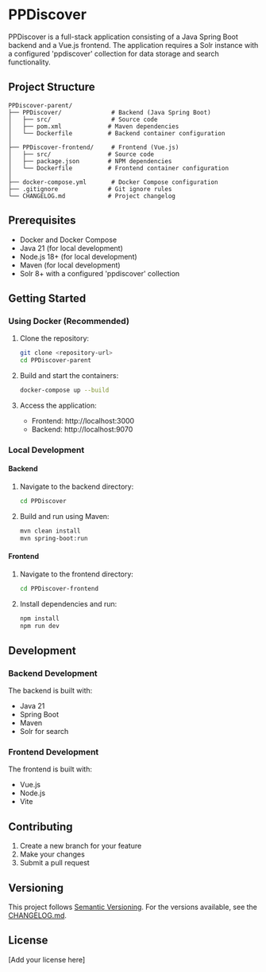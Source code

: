 # PPDiscover

PPDiscover is a full-stack application consisting of a Java Spring Boot backend and a Vue.js frontend. The application requires a Solr instance with a configured 'ppdiscover' collection for data storage and search functionality.

## Project Structure

```
PPDiscover-parent/
├── PPDiscover/              # Backend (Java Spring Boot)
│   ├── src/                 # Source code
│   ├── pom.xml             # Maven dependencies
│   └── Dockerfile          # Backend container configuration
│
├── PPDiscover-frontend/     # Frontend (Vue.js)
│   ├── src/                # Source code
│   ├── package.json        # NPM dependencies
│   └── Dockerfile          # Frontend container configuration
│
├── docker-compose.yml       # Docker Compose configuration
├── .gitignore              # Git ignore rules
└── CHANGELOG.md            # Project changelog
```

## Prerequisites

- Docker and Docker Compose
- Java 21 (for local development)
- Node.js 18+ (for local development)
- Maven (for local development)
- Solr 8+ with a configured 'ppdiscover' collection

## Getting Started

### Using Docker (Recommended)

1. Clone the repository:
   ```bash
   git clone <repository-url>
   cd PPDiscover-parent
   ```

2. Build and start the containers:
   ```bash
   docker-compose up --build
   ```

4. Access the application:
   - Frontend: http://localhost:3000
   - Backend: http://localhost:9070

### Local Development

#### Backend

1. Navigate to the backend directory:
   ```bash
   cd PPDiscover
   ```

2. Build and run using Maven:
   ```bash
   mvn clean install
   mvn spring-boot:run
   ```

#### Frontend

1. Navigate to the frontend directory:
   ```bash
   cd PPDiscover-frontend
   ```

2. Install dependencies and run:
   ```bash
   npm install
   npm run dev
   ```

## Development

### Backend Development

The backend is built with:
- Java 21
- Spring Boot
- Maven
- Solr for search

### Frontend Development

The frontend is built with:
- Vue.js
- Node.js
- Vite

## Contributing

1. Create a new branch for your feature
2. Make your changes
3. Submit a pull request

## Versioning

This project follows [Semantic Versioning](https://semver.org/spec/v2.0.0.html). For the versions available, see the [CHANGELOG.md](CHANGELOG.md).

## License

[Add your license here] 